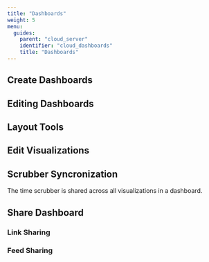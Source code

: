 ```yaml
---
title: "Dashboards"
weight: 5
menu:
  guides:
    parent: "cloud_server"
    identifier: "cloud_dashboards"
    title: "Dashboards"
---
```


## Create Dashboards

## Editing Dashboards

## Layout Tools

## Edit Visualizations

## Scrubber Syncronization

The time scrubber is shared across all visualizations in a dashboard.

## Share Dashboard

### Link Sharing

### Feed Sharing